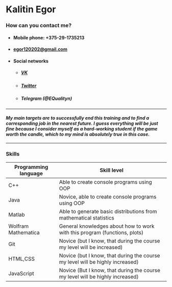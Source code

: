 # Kalitin Egor

### **How can you contact me?**

- #### Mobile phone: +375-29-1735213
- #### [egor120202@gmail.com](mailto:egor120202@gmail.com)
- #### Social networks
  - ##### [VK](https://vk.com/g0odkat)
  - ##### [Twitter](https://twitter.com/Egor63059442)
  - ##### Telegram (@EQualityn)

---

#### _My main targets are to successfully end this training and to find a corresponding job in the nearest future. I guess everything will be just fine because I consider myself as a hard-working student if the game worth the candle, which to my mind is absolutely true in this case._

---

### **Skills**

| Programming language | Skill level                                                                   |
| -------------------- | ----------------------------------------------------------------------------- |
| C++                  | Able to create console programs using OOP                                     |
| Java                 | Novice, able to create console programs using OOP                             |
| Matlab               | Able to generate basic distributions from mathematical statistics             |
| Wolfram Mathematica  | General knowledges about how to work with this program (functions, plots)     |
| Git                  | Novice (but I know, that during the course my level will be increased)        |
| HTML,CSS             | Novice (but I know, that during the course my level will be highly increased) |
| JavaScript           | Novice (But I know, that during the course my level will be highly increased) |
